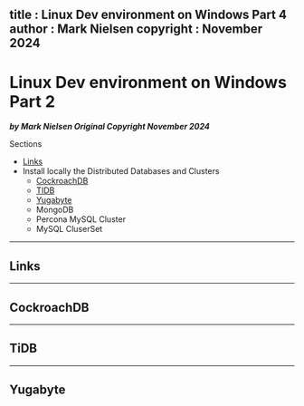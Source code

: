 
title : Linux Dev environment on Windows Part 4
author : Mark Nielsen
copyright : November 2024
---


Linux Dev environment on Windows Part 2
==============================

_**by Mark Nielsen
Original Copyright November 2024**_

Sections
* [Links](#links)
* Install locally the Distributed Databases and Clusters
  * [CockroachDB](#c)
  * [TIDB](#t)
  * [Yugabyte](#y)
  * MongoDB
  * Percona MySQL Cluster
  * MySQL CluserSet
  
* * *
<a name=links></a>Links
-----

* * *
<a name=c></a>CockroachDB
-----

* * *
<a name=t></a>TiDB
-----

* * *
<a name=y></a>Yugabyte
-----
